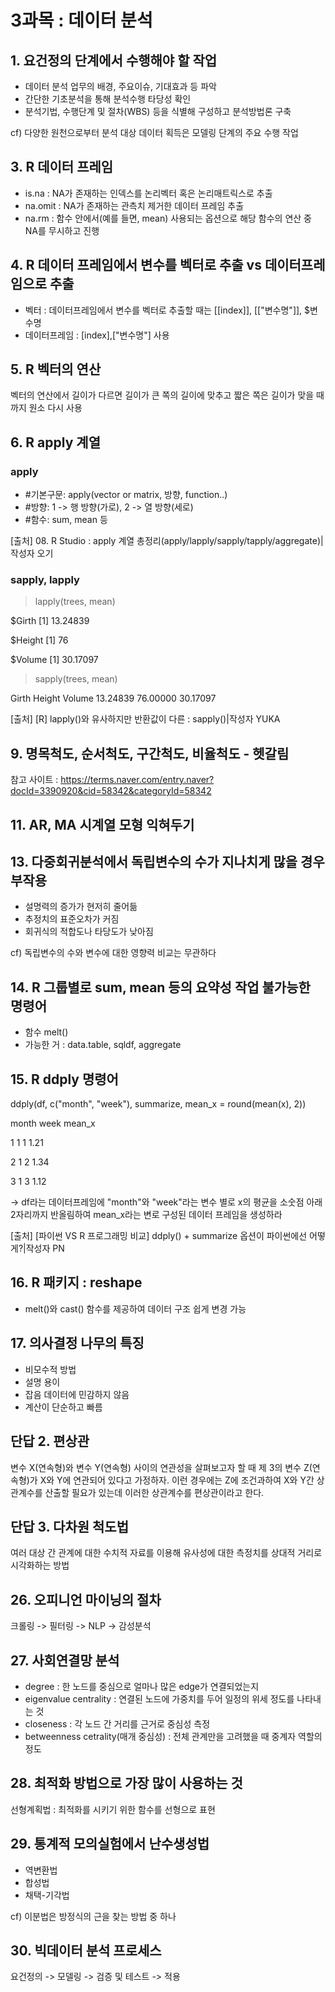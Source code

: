 # 3과목 : 데이터 분석

## 1. 요건정의 단계에서 수행해야 할 작업
- 데이터 분석 업무의 배경, 주요이슈, 기대효과 등 파악
- 간단한 기초분석을 통해 분석수행 타당성 확인
- 분석기법, 수행단계 및 절차(WBS) 등을 식별해 구성하고 분석방법론 구축

cf) 다양한 원천으로부터 분석 대상 데이터 획득은 모델링 단계의 주요 수행 작업

## 3. R 데이터 프레임
- is.na : NA가 존재하는 인덱스를 논리벡터 혹은 논리매트릭스로 추출
- na.omit : NA가 존재하는 관측치 제거한 데이터 프레임 추출
- na.rm : 함수 안에서(예를 들면, mean) 사용되는 옵션으로 해당 함수의 연산 중 NA를 무시하고 진행

## 4. R 데이터 프레임에서 변수를 벡터로 추출 vs 데이터프레임으로 추출
- 벡터 : 데이터프레임에서 변수를 벡터로 추출할 때는 [[index]], [["변수명"]], $변수명
- 데이터프레임 : [index],["변수명"] 사용

## 5. R 벡터의 연산
벡터의 연산에서 길이가 다르면 길이가 큰 쪽의 길이에 맞추고 짧은 쪽은 길이가 맞을 때까지 원소 다시 사용

## 6. R apply 계열
### apply
- #기본구문: apply(vector or matrix, 방향, function..)
- #방향: 1 -> 행 방향(가로), 2 -> 열 방향(세로)
- #함수: sum, mean 등

[출처] 08. R Studio : apply 계열 총정리(apply/lapply/sapply/tapply/aggregate)|작성자 오기

### sapply, lapply
> lapply(trees, mean)
> 
$Girth
[1] 13.24839

$Height
[1] 76

$Volume
[1] 30.17097

> sapply(trees, mean)

   Girth   Height   Volume 
13.24839 76.00000 30.17097 

[출처] [R] lapply()와 유사하지만 반환값이 다른 : sapply()|작성자 YUKA

## 9. 명목척도, 순서척도, 구간척도, 비율척도 - 헷갈림
참고 사이트 : https://terms.naver.com/entry.naver?docId=3390920&cid=58342&categoryId=58342

## 11. AR, MA 시계열 모형 익혀두기

## 13. 다중회귀분석에서 독립변수의 수가 지나치게 많을 경우 부작용
- 설명력의 증가가 현저히 줄어듦
- 추정치의 표준오차가 커짐
- 회귀식의 적합도나 타당도가 낮아짐

cf) 독립변수의 수와 변수에 대한 영향력 비교는 무관하다

## 14. R 그룹별로 sum, mean 등의 요약성 작업 불가능한 명령어
- 함수 melt()
- 가능한 거 : data.table, sqldf, aggregate

## 15. R ddply 명령어

ddply(df, c("month", "week"), summarize, mean_x = round(mean(x), 2))

  month week mean_x
  
1     1    1   1.21

2     1    2   1.34

3     1    3   1.12

-> df라는 데이터프레임에 "month"와 "week"라는 변수 별로 x의 평균을 소숫점 아래 2자리까지 반올림하여 mean_x라는 변로 구성된 데이터 프레임을 생성하라

[출처] [파이썬 VS R 프로그래밍 비교] ddply() + summarize 옵션이 파이썬에선 어떻게?|작성자 PN

## 16. R 패키지 : reshape
- melt()와 cast() 함수를 제공하여 데이터 구조 쉽게 변경 가능

## 17. 의사결정 나무의 특징
- 비모수적 방법
- 설명 용이
- 잡음 데이터에 민감하지 않음
- 계산이 단순하고 빠름

## 단답 2. 편상관
변수 X(연속형)와 변수 Y(연속형) 사이의 연관성을 살펴보고자 할 때 제 3의 변수 Z(연속형)가 X와 Y에 연관되어 있다고 가정하자. 이런 경우에는 Z에 조건과하여 X와 Y간 상관계수를 산출할 필요가 있는데 이러한 상관계수를 편상관이라고 한다.

## 단답 3. 다차원 척도법
여러 대상 간 관계에 대한 수치적 자료를 이용해 유사성에 대한 측정치를 상대적 거리로 시각화하는 방법

## 26. 오피니언 마이닝의 절차
크롤링 -> 필터링 -> NLP -> 감성분석

## 27. 사회연결망 분석
- degree : 한 노드를 중심으로 얼마나 많은 edge가 연결되었는지
- eigenvalue centrality : 연결된 노드에 가중치를 두어 일정의 위세 정도를 나타내는 것
- closeness : 각 노드 간 거리를 근거로 중심성 측정
- betweenness cetrality(매개 중심성) : 전체 관계만을 고려했을 때 중계자 역할의 정도

## 28. 최적화 방법으로 가장 많이 사용하는 것
선형계획법 : 최적화를 시키기 위한 함수를 선형으로 표현

## 29. 통계적 모의실험에서 난수생성법
- 역변환법
- 합성법
- 채택-기각법

cf) 이분법은 방정식의 근을 찾는 방법 중 하나

## 30. 빅데이터 분석 프로세스
요건정의 -> 모델링 -> 검증 및 테스트 -> 적용

